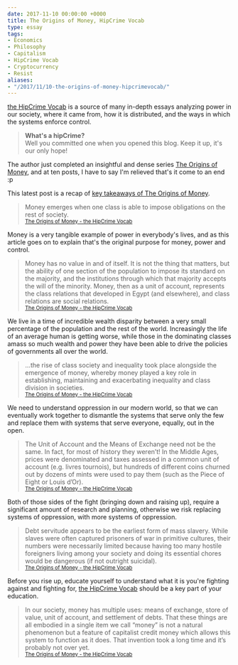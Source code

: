 ```yaml
---
date: 2017-11-10 00:00:00 +0000
title: The Origins of Money, HipCrime Vocab
type: essay
tags:
- Economics
- Philosophy
- Capitalism
- HipCrime Vocab
- Cryptocurrency
- Resist
aliases:
- "/2017/11/10-the-origins-of-money-hipcrimevocab/"
---
```

[the HipCrime Vocab](http://hipcrimevocab.com) is a source of many in-depth essays analyzing power in our society, where it came from, how it is distributed, and the ways in which the systems enforce control.

> **What's a hipCrime?**<br/>
> Well you committed one when you opened this blog. Keep it up, it's our only hope!

The author just completed an insightful and dense series [The Origins of Money](http://hipcrimevocab.com/2017/11/10/the-origin-of-money-key-takeaways/), and at ten posts, I have to say I'm relieved that's it come to an end :p

This latest post is a recap of [key takeaways of The Origins of Money](http://hipcrimevocab.com/2017/11/10/the-origin-of-money-key-takeaways/).

> Money emerges when one class is able to impose obligations on the rest of society.
> <br>
> <small>[The Origins of Money - the HipCrime Vocab](http://hipcrimevocab.com/2017/11/10/the-origin-of-money-key-takeaways/)</small>

Money is a very tangible example of power in everybody's lives, and as this article goes on to explain that's the original purpose for money, power and control.

> Money has no value in and of itself. It is not the thing that matters, but the ability of one section of the population to impose its standard on the majority, and the institutions through which that majority accepts the will of the minority. Money, then as a unit of account, represents the class relations that developed in Egypt (and elsewhere), and class relations are social relations.
> <br>
> <small>[The Origins of Money - the HipCrime Vocab](http://hipcrimevocab.com/2017/11/10/the-origin-of-money-key-takeaways/)</small>

We live in a time of incredible wealth disparity between a very small percentage of the population and the rest of the world. Increasingly the life of an average human is getting worse, while those in the dominating classes amass so much wealth and power they have been able to drive the policies of governments all over the world.

> ...the rise of class society and inequality took place alongside the emergence of money, whereby money played a key role in establishing, maintaining and exacerbating inequality and class division in societies.
> <br>
> <small>[The Origins of Money - the HipCrime Vocab](http://hipcrimevocab.com/2017/11/10/the-origin-of-money-key-takeaways/)</small>

We need to understand oppression in our modern world, so that we can eventually work together to dismantle the systems that serve only the few and replace them with systems that serve everyone, equally, out in the open.

> The Unit of Account and the Means of Exchange need not be the same. In fact, for most of history they weren’t! In the Middle Ages, prices were denominated and taxes assessed in a common unit of account (e.g. livres tournois), but hundreds of different coins churned out by dozens of mints were used to pay them (such as the Piece of Eight or Louis d’Or).
> <br>
> <small>[The Origins of Money - the HipCrime Vocab](http://hipcrimevocab.com/2017/11/10/the-origin-of-money-key-takeaways/)</small>

Both of those sides of the fight (bringing down and raising up), require a significant amount of research and planning, otherwise we risk replacing systems of oppression, with more systems of oppression.

> Debt servitude appears to be the earliest form of mass slavery. While slaves were often captured prisoners of war in primitive cultures, their numbers were necessarily limited because having too many hostile foreigners living among your society and doing its essential chores would be dangerous (if not outright suicidal).
> <br>
> <small>[The Origins of Money - the HipCrime Vocab](http://hipcrimevocab.com/2017/11/10/the-origin-of-money-key-takeaways/)</small>

Before you rise up, educate yourself to understand what it is you're fighting against and fighting for, [the HipCrime Vocab](http://hipcrimevocab.com) should be a key part of your education.

> In our society, money has multiple uses: means of exchange, store of value, unit of account, and settlement of debts. That these things are all embodied in a single item we call “money” is not a natural phenomenon but a feature of capitalist credit money which allows this system to function as it does. That invention took a long time and it’s probably not over yet.
> <br>
> <small>[The Origins of Money - the HipCrime Vocab](http://hipcrimevocab.com/2017/11/10/the-origin-of-money-key-takeaways/)</small>
